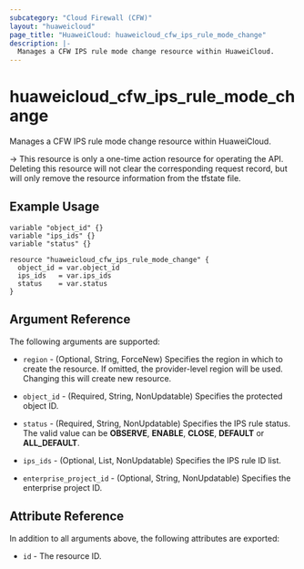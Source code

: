 ```yaml
---
subcategory: "Cloud Firewall (CFW)"
layout: "huaweicloud"
page_title: "HuaweiCloud: huaweicloud_cfw_ips_rule_mode_change"
description: |-
  Manages a CFW IPS rule mode change resource within HuaweiCloud.
---
```


# huaweicloud_cfw_ips_rule_mode_change

Manages a CFW IPS rule mode change resource within HuaweiCloud.

-> This resource is only a one-time action resource for operating the API.
Deleting this resource will not clear the corresponding request record,
but will only remove the resource information from the tfstate file.

## Example Usage

```hcl
variable "object_id" {}
variable "ips_ids" {}
variable "status" {}

resource "huaweicloud_cfw_ips_rule_mode_change" {
  object_id = var.object_id
  ips_ids   = var.ips_ids
  status    = var.status
}
```

## Argument Reference

The following arguments are supported:

* `region` - (Optional, String, ForceNew) Specifies the region in which to create the resource.
  If omitted, the provider-level region will be used. Changing this will create new resource.

* `object_id` - (Required, String, NonUpdatable) Specifies the protected object ID.

* `status` - (Required, String, NonUpdatable) Specifies the IPS rule status.
  The valid value can be **OBSERVE**, **ENABLE**, **CLOSE**, **DEFAULT** or **ALL_DEFAULT**.

* `ips_ids` - (Optional, List, NonUpdatable) Specifies the IPS rule ID list.

* `enterprise_project_id` - (Optional, String, NonUpdatable) Specifies the enterprise project ID.

## Attribute Reference

In addition to all arguments above, the following attributes are exported:

* `id` - The resource ID.
